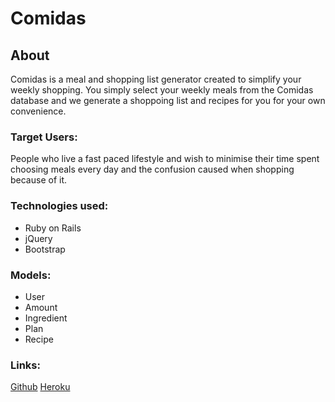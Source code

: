 
# Comidas

## About

Comidas is a meal and shopping list generator created to simplify your weekly shopping. You simply select your weekly meals from the Comidas database and we generate a shoppoing list and recipes for you for your own convenience.

### Target Users:

People who live a fast paced lifestyle and wish to minimise their time spent choosing meals every day and the confusion caused when shopping because of it.

### Technologies used:

- Ruby on Rails
- jQuery
- Bootstrap

### Models:

- User
- Amount
- Ingredient
- Plan
- Recipe

### Links:

[Github](https://github.com/joshricha/comidas)
[Heroku](https://comidas2.herokuapp.com/)